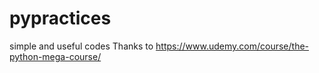 # pypractices
simple and useful codes
Thanks to https://www.udemy.com/course/the-python-mega-course/
